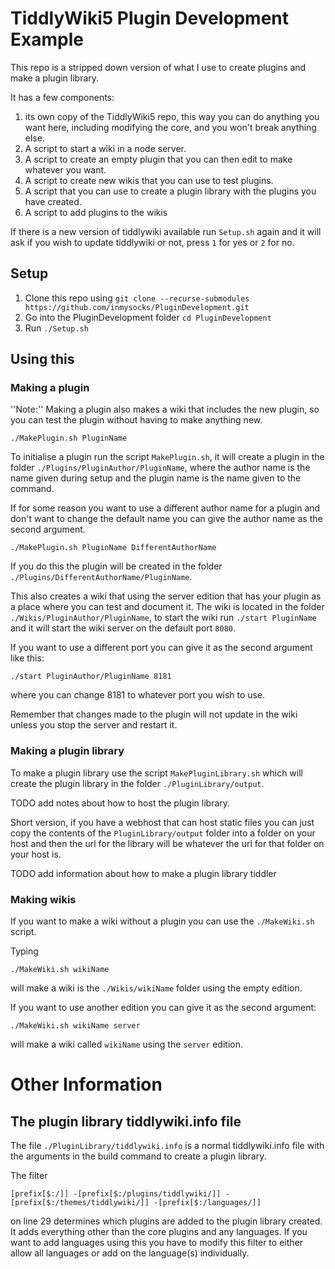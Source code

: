 # TiddlyWiki5 Plugin Development Example

This repo is a stripped down version of what I use to create plugins and make a
plugin library.

It has a few components:

1. its own copy of the TiddlyWiki5 repo, this way you can do anything you want
  here, including modifying the core, and you won't break anything else.
2. A script to start a wiki in a node server.
3. A script to create an empty plugin that you can then edit to make whatever
  you want.
4. A script to create new wikis that you can use to test plugins.
5. A script that you can use to create a plugin library with the plugins you
  have created.
6. A script to add plugins to the wikis

If there is a new version of tiddlywiki available run `Setup.sh` again and it
will ask if you wish to update tiddlywiki or not, press `1` for yes or `2` for
no.

## Setup

1. Clone this repo using `git clone --recurse-submodules https://github.com/inmysocks/PluginDevelopment.git`
2. Go into the PluginDevelopment folder `cd PluginDevelopment`
2. Run `./Setup.sh`

## Using this

### Making a plugin

''Note:'' Making a plugin also makes a wiki that includes the new plugin, so
you can test the plugin without having to make anything new.

```
./MakePlugin.sh PluginName
```

To initialise a plugin run the script `MakePlugin.sh`, it will create a plugin
in the folder `./Plugins/PluginAuthor/PluginName`, where the author name is the
name given during setup and the plugin name is the name given to the command.

If for some reason you want to use a different author name for a plugin and
don't want to change the default name you can give the author name as the
second argument.

```
./MakePlugin.sh PluginName DifferentAuthorName
```

If you do this the plugin will be created in the folder `./Plugins/DifferentAuthorName/PluginName`.

This also creates a wiki that using the server edition that has your plugin as
a place where you can test and document it. The wiki is located in the folder
`./Wikis/PluginAuthor/PluginName`, to start the wiki run `./start PluginName`
and it will start the wiki server on the default port `8080`.

If you want to use a different port you can give it as the second argument like
this:

```
./start PluginAuthor/PluginName 8181
```

where you can change 8181 to whatever port you wish to use.

Remember that changes made to the plugin will not update in the wiki unless you
stop the server and restart it.

### Making a plugin library

To make a plugin library use the script `MakePluginLibrary.sh` which will
create the plugin library in the folder `./PluginLibrary/output`.

TODO add notes about how to host the plugin library.

Short version, if you have a webhost that can host static files you can just
copy the contents of the `PluginLibrary/output` folder into a folder on your
host and then the url for the library will be whatever the url for that folder
on your host is.

TODO add information about how to make a plugin library tiddler

### Making wikis

If you want to make a wiki without a plugin you can use the `./MakeWiki.sh`
script.

Typing

```
./MakeWiki.sh wikiName
```

will make a wiki is the `./Wikis/wikiName` folder using the empty edition.

If you want to use another edition you can give it as the second argument:

```
./MakeWiki.sh wikiName server
```

will make a wiki called `wikiName` using the `server` edition.

# Other Information

## The plugin library tiddlywiki.info file

The file `./PluginLibrary/tiddlywiki.info` is a normal tiddlywiki.info file
with the arguments in the build command to create a plugin library.

The filter

`[prefix[$:/]] -[prefix[$:/plugins/tiddlywiki/]] -[prefix[$:/themes/tiddlywiki/]] -[prefix[$:/languages/]]`

on line 29 determines which plugins are added to the plugin library created.
It adds everything other than the core plugins and any languages.
If you want to add languages using this you have to modify this filter to
either allow all languages or add on the language(s) individually.
